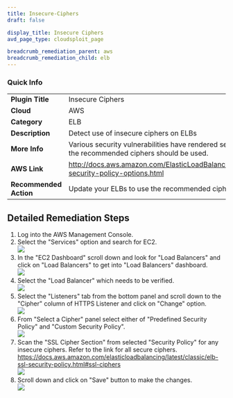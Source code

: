 ```yaml
---
title: Insecure-Ciphers
draft: false

display_title: Insecure Ciphers
avd_page_type: cloudsploit_page

breadcrumb_remediation_parent: aws
breadcrumb_remediation_child: elb
---
```

### Quick Info

| | |
|-|-|
| **Plugin Title** | Insecure Ciphers |
| **Cloud** | AWS |
| **Category** | ELB |
| **Description** | Detect use of insecure ciphers on ELBs |
| **More Info** | Various security vulnerabilities have rendered several ciphers insecure. Only the recommended ciphers should be used. |
| **AWS Link** | http://docs.aws.amazon.com/ElasticLoadBalancing/latest/DeveloperGuide/elb-security-policy-options.html |
| **Recommended Action** | Update your ELBs to use the recommended cipher suites |

## Detailed Remediation Steps
1. Log into the AWS Management Console.
2. Select the "Services" option and search for EC2. \
![](/resources/aws/elb/insecure-ciphers/step2.png)
3. In the "EC2 Dashboard" scroll down and look for "Load Balancers" and click on "Load Balancers" to get into "Load Balancers" dashboard.\
![](/resources/aws/elb/insecure-ciphers/step3.png)
4. Select the "Load Balancer" which needs to be verified. \
![](/resources/aws/elb/insecure-ciphers/step4.png)
5. Select the "Listeners" tab from the bottom panel and scroll down to the "Cipher" column of HTTPS Listener and click on "Change" option.\
![](/resources/aws/elb/insecure-ciphers/step5.png)
6. From "Select a Cipher" panel select either of "Predefined Security Policy" and "Custom Security Policy".\
![](/resources/aws/elb/insecure-ciphers/step6.png)
7. Scan the "SSL Cipher Section" from selected "Security Policy" for any insecure ciphers. Refer to the link for all secure ciphers. https://docs.aws.amazon.com/elasticloadbalancing/latest/classic/elb-ssl-security-policy.html#ssl-ciphers \
![](/resources/aws/elb/insecure-ciphers/step7.png)
8. Scroll down and click on "Save" button to make the changes. \
![](/resources/aws/elb/insecure-ciphers/step8.png)